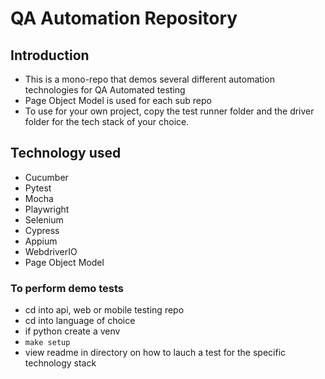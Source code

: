 # QA Automation Repository

## Introduction
- This is a mono-repo that demos several different automation technologies for QA Automated testing
- Page Object Model is used for each sub repo
- To use for your own project, copy the test runner folder and the driver folder for the tech stack of your choice. 

## Technology used
 - Cucumber
 - Pytest
 - Mocha
 - Playwright
 - Selenium
 - Cypress
 - Appium
 - WebdriverIO
 - Page Object Model

### To perform demo tests
- cd into api, web or mobile testing repo
- cd into language of choice
- if python create a venv
- ``` make setup ```
- view readme in directory on how to lauch a test for the specific technology stack
